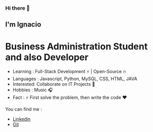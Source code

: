 ### Hi there 👋

## I'm Ignacio 
# Business Administration Student and also Developer

- Learning : Full-Stack Development ⚡ | Open-Source 🔥
- Languages : Javascript, Python, MySQL, CSS, HTML, JAVA
- Interested: Collaborate on IT Projects 👀
- Hobbies :  Music 🎧
- Fact : ⚡ First solve the problem, then write the code ❤️

You can find me :
- [Linkedin](https://www.linkedin.com/in/ignaciofemenia/)
- [Git](https://github.com/ignafemenia)
